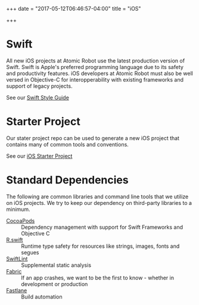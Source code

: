 +++
date = "2017-05-12T06:46:57-04:00"
title = "iOS"

+++

# Swift

All new iOS projects at Atomic Robot use the latest production version of Swift. Swift is Apple's preferred programming language due to its safety and productivity features. iOS developers at Atomic Robot must also be well versed in Objective-C for interopperability with existing frameworks and support of legacy projects.

See our [Swift Style Guide](style-guide)

# Starter Project

Our stater project repo can be used to generate a new iOS project that contains many of common tools and conventions. 

See our [iOS Starter Project](https://github.com/madebyatomicrobot/ios-starter-project)

# Standard Dependencies

The following are common libraries and command line tools that we utilize on iOS projects. We try to keep our dependency on third-party libraries to a minimum. 

<dl>
  <dt><a href="https://cocoapods.org">CocoaPods</a></dt>
  <dd>Dependency management with support for Swift Frameworks and Objective C</dd>

  <dt><a href="https://github.com/mac-cain13/R.swift">R.swift</a></dt>
  <dd>Runtime type safety for resources like strings, images, fonts and segues</dd>

  <dt><a href="https://github.com/realm/SwiftLint">SwiftLint</a></dt>
  <dd>Supplemental static analysis</dd>

  <dt><a href="https://fabric.io/kits/ios/">Fabric</a></dt>
  <dd>If an app crashes, we want to be the first to know - whether in development or production</dd>

  <dt><a href="https://fastlane.tools">Fastlane</a></dt>
  <dd>Build automation</dd>
</dl>


